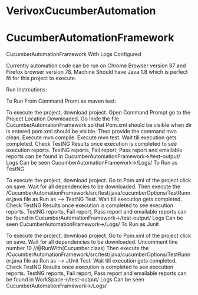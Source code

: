 # VerivoxCucumberAutomation

# CucumberAutomationFramework
CucumberAutomationFramework With Logs Configured

Currently automation code can be run on Chrome Browser version 87 and Firefox browser version 78. Machine Should have Java 1.8 which is perfect fit for this project to execute.

Run Instrcutions:

To Run From Command Promt as maven test:

To execute the project, download project.
Open Command Prompt go to the Project Location Downloaded.
Go Inide the file CucumberAutomationFramework so that Pom.xml should be visible when dir is entered pom.xml should be visible.
Then provide the command mvn clean.
Execute mvn compile.
Execute mvn test.
Wait till execution gets completed.
Check TestNG Results once execution is completed to see execution reports.
TestNG reports, Fail report, Pass report and emailable reports can be found in CucumberAutomationFramework->/test-output/
Logs Can be seen CucumberAutomationFramework->/Logs/
To Run as TestNG

To execute the project, download project.
Go to Pom.xml of the project click on save.
Wait for all dependencies to be downloaded.
Then execute the /CucumberAutomationFramework/src/test/java/cucumberOptions/TestRunner.java file as Run as --> TestNG Test.
Wait till execution gets completed.
Check TestNG Results once execution is completed to see execution reports.
TestNG reports, Fail report, Pass report and emailable reports can be found in CucumberAutomationFramework->/test-output/
Logs Can be seen CucumberAutomationFramework->/Logs/
To Run as Junit

To execute the project, download project.
Go to Pom.xml of the project click on save.
Wait for all dependencies to be downloaded.
Uncomment line number 10 //@RunWith(Cucumber.class)
Then execute the /CucumberAutomationFramework/src/test/java/cucumberOptions/TestRunner.java file as Run as --> JUnit Test.
Wait till execution gets completed.
Check TestNG Results once execution is completed to see execution reports.
TestNG reports, Fail report, Pass report and emailable reports can be found in WorkSpace->/test-output/
Logs Can be seen CucumberAutomationFramework->/Logs/
